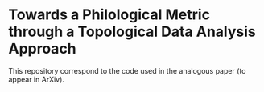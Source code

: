 # Towards a Philological Metric through a Topological Data Analysis Approach

This repository correspond to the code used in the analogous
paper (to appear in ArXiv). 
